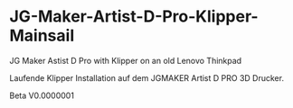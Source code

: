 # JG-Maker-Artist-D-Pro-Klipper-Mainsail
JG Maker Astist D Pro with Klipper  on an old Lenovo Thinkpad 

Laufende Klipper Installation auf dem JGMAKER Artist D PRO 3D Drucker.

Beta V0.0000001
